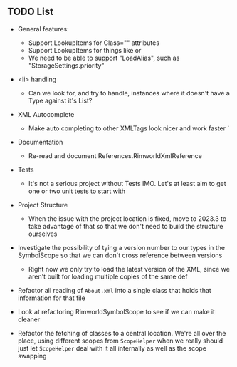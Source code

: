 ## TODO List

 * General features:
   * Support LookupItems for Class="" attributes
   * Support LookupItems for things like <thoughtWorker> or <compClass>
   * We need to be able to support "LoadAlias", such as "StorageSettings.priority"

 * \<li> handling
   * Can we look for, and try to handle, instances where it doesn't have a Type against it's List?

 * XML Autocomplete
   * Make auto completing to other XMLTags look nicer and work faster
`   
 * Documentation
   * Re-read and document References.RimworldXmlReference
   
 * Tests
   * It's not a serious project without Tests IMO. Let's at least aim to get one or two unit tests to start with

 * Project Structure
   * When the issue with the project location is fixed, move to 2023.3 to take advantage of that so that we don't need to build the structure ourselves

 * Investigate the possibility of tying a version number to our types in the SymbolScope so that we can don't cross reference between versions
    * Right now we only try to load the latest version of the XML, since we aren't built for loading multiple copies of the same def

 * Refactor all reading of `About.xml` into a single class that holds that information for that file
 * Look at refactoring RimworldSymbolScope to see if we can make it cleaner
 * Refactor the fetching of classes to a central location. We're all over the place, using different scopes from `ScopeHelper`
   when we really should just let `ScopeHelper` deal with it all internally as well as the scope swapping